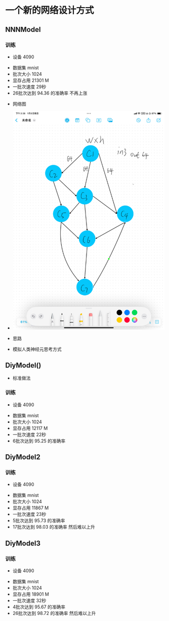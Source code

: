 # 一个新的网络设计方式

## NNNModel

### 训练

* 设备 4090

- 数据集 mnist
- 批次大小 1024
- 显存占用 21301 M
- 一批次速度 29秒
- 26批次达到 94.36 的准确率 不再上涨

* 网络图

- ![网络图.JPG](img/%E7%BD%91%E7%BB%9C%E5%9B%BE.JPG)

* 思路

- 模拟人类神经元思考方式

## DiyModel()

* 标准做法

### 训练

* 设备 4090

- 数据集 mnist
- 批次大小 1024
- 显存占用 12117 M
- 一批次速度 22秒
- 6批次达到 95.25 的准确率

## DiyModel2

### 训练

* 设备 4090

- 数据集 mnist
- 批次大小 1024
- 显存占用 11867 M
- 一批次速度 23秒
- 5批次达到 95.73 的准确率
- 17批次达到 98.03 的准确率 然后难以上升

## DiyModel3

### 训练

* 设备 4090

- 数据集 mnist
- 批次大小 1024
- 显存占用 18901 M
- 一批次速度 32秒
- 4批次达到 95.67 的准确率
- 26批次达到 98.72 的准确率 然后难以上升

